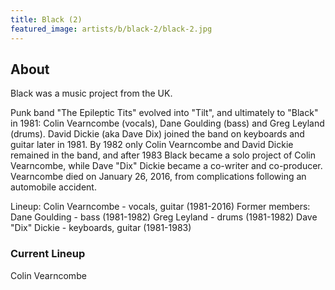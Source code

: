 ```yaml
---
title: Black (2)
featured_image: artists/b/black-2/black-2.jpg
---
```

## About

Black was a music project from the UK.

Punk band "The Epileptic Tits" evolved into "Tilt", and ultimately to "Black" in 1981: Colin Vearncombe (vocals), Dane Goulding (bass) and Greg Leyland (drums). David Dickie (aka Dave Dix) joined the band on keyboards and guitar later in 1981. By 1982 only Colin Vearncombe and David Dickie remained in the band, and after 1983 Black became a solo project of Colin Vearncombe, while Dave "Dix" Dickie became a co-writer and co-producer. Vearncombe died on January 26, 2016, from complications following an automobile accident.

Lineup:
Colin Vearncombe - vocals, guitar (1981-2016)
Former members:
Dane Goulding - bass (1981-1982)
Greg Leyland - drums (1981-1982)
Dave "Dix" Dickie - keyboards, guitar (1981-1983)

### Current Lineup

Colin Vearncombe

